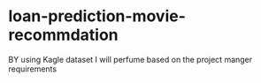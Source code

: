 # loan-prediction-movie-recommdation
BY using Kagle dataset I will perfume based on the project manger requirements 
